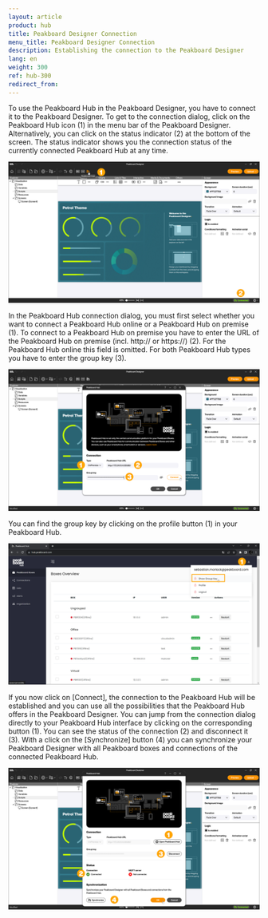```yaml
---
layout: article
product: hub
title: Peakboard Designer Connection 
menu_title: Peakboard Designer Connection  
description: Establishing the connection to the Peakboard Designer  
lang: en
weight: 300
ref: hub-300
redirect_from:
---
```


To use the Peakboard Hub in the Peakboard Designer, you have to connect it to the Peakboard Designer.
To get to the connection dialog, click on the Peakboard Hub icon (1) in the menu bar of the Peakboard Designer.
Alternatively, you can click on the status indicator (2) at the bottom of the screen.
The status indicator shows you the connection status of the currently connected Peakboard Hub at any time.

![Connect Peakboard Hub](/assets/images/hub/en_hub_connecttodesigner-01.png)

In the Peakboard Hub connection dialog, you must first select whether you want to connect a Peakboard Hub online or a Peakboard Hub on premise (1).
To connect to a Peakboard Hub on premise you have to enter the URL of the Peakboard Hub on premise (incl. http:// or https://) (2). For the Peakboard Hub online this field is omitted.
For both Peakboard Hub types you have to enter the group key (3).

![Connection dialog](/assets/images/hub/en_hub_connecttodesigner-02.png)

You can find the group key by clicking on the profile button (1) in your Peakboard Hub.

![Group key](/assets/images/hub/en_hub_connecttodesigner-03.png)

If you now click on [Connect], the connection to the Peakboard Hub will be established and you can use all the possibilities that the Peakboard Hub offers in the Peakboard Designer.
You can jump from the connection dialog directly to your Peakboard Hub interface by clicking on the corresponding button (1).
You can see the status of the connection (2) and disconnect it (3).
With a click on the [Synchronize] button (4) you can synchronize your Peakboard Designer with all Peakboard boxes and connections of the connected Peakboard Hub.

![Connection dialog](/assets/images/hub/en_hub_connecttodesigner-04.png)
